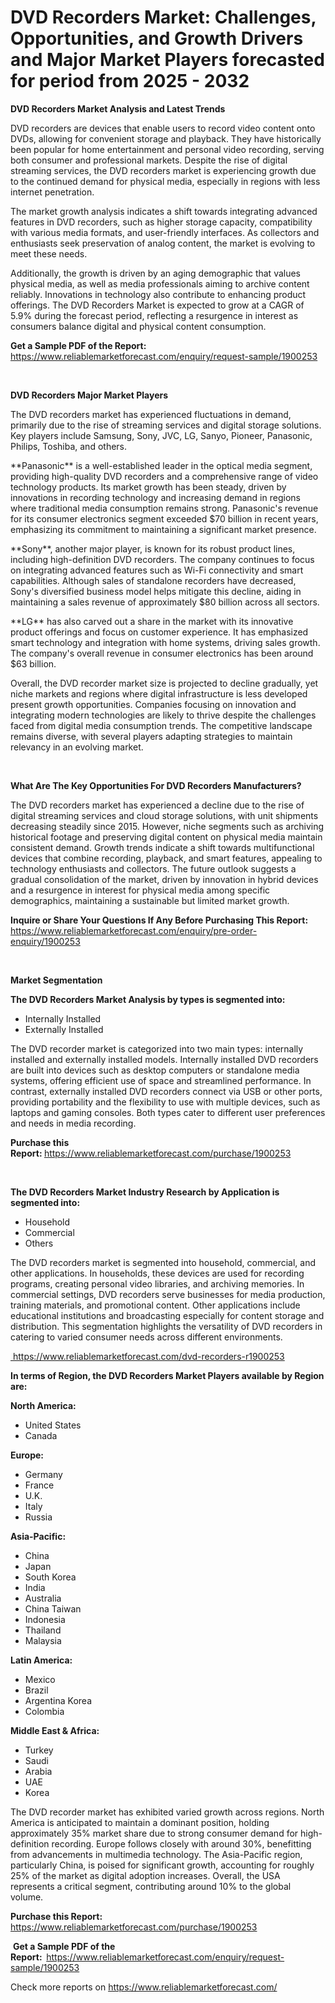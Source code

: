 <p><h1>DVD Recorders Market: Challenges, Opportunities, and Growth Drivers and Major Market Players forecasted for period from 2025 - 2032</h1></p><p><strong>DVD Recorders Market Analysis and Latest Trends</strong></p>
<p><p>DVD recorders are devices that enable users to record video content onto DVDs, allowing for convenient storage and playback. They have historically been popular for home entertainment and personal video recording, serving both consumer and professional markets. Despite the rise of digital streaming services, the DVD recorders market is experiencing growth due to the continued demand for physical media, especially in regions with less internet penetration.</p><p>The market growth analysis indicates a shift towards integrating advanced features in DVD recorders, such as higher storage capacity, compatibility with various media formats, and user-friendly interfaces. As collectors and enthusiasts seek preservation of analog content, the market is evolving to meet these needs. </p><p>Additionally, the growth is driven by an aging demographic that values physical media, as well as media professionals aiming to archive content reliably. Innovations in technology also contribute to enhancing product offerings. The DVD Recorders Market is expected to grow at a CAGR of 5.9% during the forecast period, reflecting a resurgence in interest as consumers balance digital and physical content consumption.</p></p>
<p><strong>Get a Sample PDF of the Report:&nbsp;</strong> <a href="https://www.reliablemarketforecast.com/enquiry/request-sample/1900253?utm_campaign=3208&utm_medium=2&utm_source=Github&utm_content=ia&utm_term=05042025&utm_id=dvd-recorders">https://www.reliablemarketforecast.com/enquiry/request-sample/1900253</a></p>
<p>&nbsp;</p>
<p><strong>DVD Recorders Major Market Players</strong></p>
<p><p>The DVD recorders market has experienced fluctuations in demand, primarily due to the rise of streaming services and digital storage solutions. Key players include Samsung, Sony, JVC, LG, Sanyo, Pioneer, Panasonic, Philips, Toshiba, and others.</p><p>**Panasonic** is a well-established leader in the optical media segment, providing high-quality DVD recorders and a comprehensive range of video technology products. Its market growth has been steady, driven by innovations in recording technology and increasing demand in regions where traditional media consumption remains strong. Panasonic's revenue for its consumer electronics segment exceeded $70 billion in recent years, emphasizing its commitment to maintaining a significant market presence.</p><p>**Sony**, another major player, is known for its robust product lines, including high-definition DVD recorders. The company continues to focus on integrating advanced features such as Wi-Fi connectivity and smart capabilities. Although sales of standalone recorders have decreased, Sony's diversified business model helps mitigate this decline, aiding in maintaining a sales revenue of approximately $80 billion across all sectors.</p><p>**LG** has also carved out a share in the market with its innovative product offerings and focus on customer experience. It has emphasized smart technology and integration with home systems, driving sales growth. The company's overall revenue in consumer electronics has been around $63 billion.</p><p>Overall, the DVD recorder market size is projected to decline gradually, yet niche markets and regions where digital infrastructure is less developed present growth opportunities. Companies focusing on innovation and integrating modern technologies are likely to thrive despite the challenges faced from digital media consumption trends. The competitive landscape remains diverse, with several players adapting strategies to maintain relevancy in an evolving market.</p></p>
<p>&nbsp;</p>
<p><strong>What Are The Key Opportunities For DVD Recorders Manufacturers?</strong></p>
<p><p>The DVD recorders market has experienced a decline due to the rise of digital streaming services and cloud storage solutions, with unit shipments decreasing steadily since 2015. However, niche segments such as archiving historical footage and preserving digital content on physical media maintain consistent demand. Growth trends indicate a shift towards multifunctional devices that combine recording, playback, and smart features, appealing to technology enthusiasts and collectors. The future outlook suggests a gradual consolidation of the market, driven by innovation in hybrid devices and a resurgence in interest for physical media among specific demographics, maintaining a sustainable but limited market growth.</p></p>
<p><strong>Inquire or Share Your Questions If Any Before Purchasing This Report:</strong> <a href="https://www.reliablemarketforecast.com/enquiry/pre-order-enquiry/1900253?utm_campaign=3208&utm_medium=2&utm_source=Github&utm_content=ia&utm_term=05042025&utm_id=dvd-recorders">https://www.reliablemarketforecast.com/enquiry/pre-order-enquiry/1900253</a></p>
<p>&nbsp;</p>
<p><strong>Market Segmentation</strong></p>
<p><strong>The DVD Recorders Market Analysis by types is segmented into:</strong></p>
<p><ul><li>Internally Installed</li><li>Externally Installed</li></ul></p>
<p><p>The DVD recorder market is categorized into two main types: internally installed and externally installed models. Internally installed DVD recorders are built into devices such as desktop computers or standalone media systems, offering efficient use of space and streamlined performance. In contrast, externally installed DVD recorders connect via USB or other ports, providing portability and the flexibility to use with multiple devices, such as laptops and gaming consoles. Both types cater to different user preferences and needs in media recording.</p></p>
<p><strong>Purchase this Report:&nbsp;</strong><a href="https://www.reliablemarketforecast.com/purchase/1900253?utm_campaign=3208&utm_medium=2&utm_source=Github&utm_content=ia&utm_term=05042025&utm_id=dvd-recorders">https://www.reliablemarketforecast.com/purchase/1900253</a></p>
<p>&nbsp;</p>
<p><strong>The DVD Recorders Market Industry Research by Application is segmented into:</strong></p>
<p><ul><li>Household</li><li>Commercial</li><li>Others</li></ul></p>
<p><p>The DVD recorders market is segmented into household, commercial, and other applications. In households, these devices are used for recording programs, creating personal video libraries, and archiving memories. In commercial settings, DVD recorders serve businesses for media production, training materials, and promotional content. Other applications include educational institutions and broadcasting especially for content storage and distribution. This segmentation highlights the versatility of DVD recorders in catering to varied consumer needs across different environments.</p></p>
<p><a href="https://www.reliablemarketforecast.com/dvd-recorders-r1900253?utm_campaign=3208&utm_medium=2&utm_source=Github&utm_content=ia&utm_term=05042025&utm_id=dvd-recorders">&nbsp;https://www.reliablemarketforecast.com/dvd-recorders-r1900253</a></p>
<p><strong>In terms of Region, the DVD Recorders Market Players available by Region are:</strong></p>
<p>
    <p> <strong> North America: </strong>
        <ul>
            <li>United States</li>
            <li>Canada</li>
        </ul>
        </p> 
    <p> <strong> Europe: </strong>
        <ul>
            <li>Germany</li>
            <li>France</li>
            <li>U.K.</li>
            <li>Italy</li>
            <li>Russia</li>
        </ul>
        </p> 
    <p> <strong> Asia-Pacific: </strong>
        <ul>
            <li>China</li>
            <li>Japan</li>
            <li>South Korea</li>
            <li>India</li>
            <li>Australia</li>
            <li>China Taiwan</li>
            <li>Indonesia</li>
            <li>Thailand</li>
            <li>Malaysia</li>
        </ul>
        </p> 
    <p> <strong> Latin America: </strong>
        <ul>
            <li>Mexico</li>
            <li>Brazil</li>
            <li>Argentina Korea</li>
            <li>Colombia</li>
        </ul>
        </p> 
    <p> <strong> Middle East & Africa: </strong>
        <ul>
            <li>Turkey</li>
            <li>Saudi</li>
            <li>Arabia</li>
            <li>UAE</li>
            <li>Korea</li>
        </ul>
    </p>
    </p>
<p><p>The DVD recorder market has exhibited varied growth across regions. North America is anticipated to maintain a dominant position, holding approximately 35% market share due to strong consumer demand for high-definition recording. Europe follows closely with around 30%, benefitting from advancements in multimedia technology. The Asia-Pacific region, particularly China, is poised for significant growth, accounting for roughly 25% of the market as digital adoption increases. Overall, the USA represents a critical segment, contributing around 10% to the global volume.</p></p>
<p><strong>Purchase this Report: </strong><a href="https://www.reliablemarketforecast.com/purchase/1900253?utm_campaign=3208&utm_medium=2&utm_source=Github&utm_content=ia&utm_term=05042025&utm_id=dvd-recorders">https://www.reliablemarketforecast.com/purchase/1900253</a></p>
<p>&nbsp;<strong>Get a Sample PDF of the Report:&nbsp;&nbsp;</strong><a href="https://www.reliablemarketforecast.com/enquiry/request-sample/1900253?utm_campaign=3208&utm_medium=2&utm_source=Github&utm_content=ia&utm_term=05042025&utm_id=dvd-recorders">https://www.reliablemarketforecast.com/enquiry/request-sample/1900253</a></p>
<p><strong></strong></p>
<p>Check more reports on <a href="https://www.reliablemarketforecast.com/?utm_campaign=3208&utm_medium=2&utm_source=Github&utm_content=ia&utm_term=05042025&utm_id=dvd-recorders">https://www.reliablemarketforecast.com/</a></p>